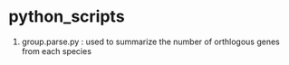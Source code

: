 # python_scripts


1. group.parse.py : used to summarize the number of orthlogous genes from each species

